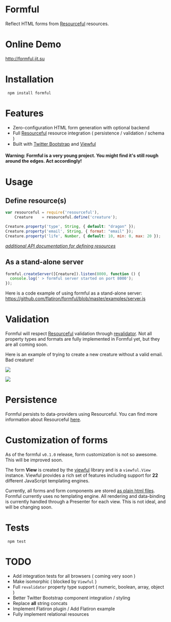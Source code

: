 # Formful

Reflect HTML forms from [Resourceful](http://github.com/flatiron/resourceful) resources.

# Online Demo

<a href="http://formful.jit.su">http://formful.jit.su</a>

# Installation

     npm install formful

# Features

  - Zero-configuration HTML form generation with optional backend
  - Full [Resourceful](http://github.com/flatiron/resourceful) resource integration ( persistence / validation / schema )
  - Built with [Twitter Bootstrap](http://twitter.github.com/bootstrap/) and [Viewful](http://github.com/flatiron/viewful)

#### Warning: Formful is a very young project. You might find it's still rough around the edges. Act accordingly!

# Usage

## Define resource(s)

```js
var resourceful = require('resourceful'),
    Creature    = resourceful.define('creature');

Creature.property('type', String, { default: "dragon" });
Creature.property('email', String, { format: "email" });
Creature.property('life', Number, { default: 10, min: 0, max: 20 });
```

*[additional API documentation for defining resources](http://github.com/flatiron/resourceful)*

## As a stand-alone server

```js
formful.createServer([Creature]).listen(8000, function () {
  console.log(' > formful server started on port 8000');
});
```

Here is a code example of using formful as a stand-alone server: <a href="https://github.com/flatiron/formful/blob/master/examples/server.js">https://github.com/flatiron/formful/blob/master/examples/server.js</a>

# Validation

Formful will respect [Resourceful](http://github.com/flatiron/resourceful) validation through [revalidator](http://github.com/flatiron/revalidator). Not all property types and formats are fully implemented in Formful yet, but they are all coming soon.

Here is an example of trying to create a new creature without a valid email. Bad creature!

<img src="https://raw.github.com/flatiron/formful/master/assets/validation.png"></img>

<img src="https://raw.github.com/flatiron/formful/master/assets/show.png"></img>

# Persistence

Formful persists to data-providers using Resourceful. You can find more information about Resourceful [here](http://github.com/flatiron/resourceful).

# Customization of forms

As of the formful `v0.1.0` release, form customization is not so awesome. This will be improved soon.

The form **View** is created by the [viewful](http://github.com/flatiron/viewful) library and is a `viewful.View` instance. Viewful provides a rich set of features including support for **22** different JavaScript templating engines.

Currently, all forms and form components are stored [as plain html files](https://github.com/flatiron/formful/tree/master/lib/formful/view/form). Formful currently uses no templating engine. All rendering and data-binding is currently handled through a Presenter for each view. This is not ideal, and will be changing soon.

# Tests

     npm test

# TODO
 - Add integration tests for all browsers ( coming very soon )
 - Make isomorphic ( blocked by `Viewful` )
 - Full `revalidator` property type support ( numeric, boolean, array, object )
 - Better Twitter Bootstrap component integration / styling
 - Replace **all** string concats
 - Implement Flatiron plugin / Add Flatiron example
 - Fully implement relational resources
